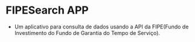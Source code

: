 # FIPESearch APP

* Um aplicativo para consulta de dados usando a API da FIPE(Fundo de Investimento do Fundo de Garantia do Tempo de Serviço).